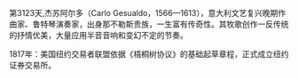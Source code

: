 第3123天,杰苏阿尔多（Carlo Gesualdo，1566—1613），意大利文艺复兴晚期作曲家、鲁特琴演奏家，出身那不勒斯贵族，一生富有传奇性。其牧歌创作一反传统的抒情优美，大量应用半音音响和变幻不定的节奏。
 
1817年：美国纽约交易者联盟依据《梧桐树协议》的基础起草章程，正式成立纽约证券交易所。